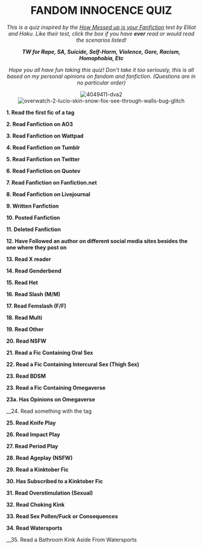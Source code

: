 <div align="center">

# __FANDOM INNOCENCE QUIZ__


_This is a quiz inspired by the [How Messed up is your Fanfiction](https://hakuhakuwu.github.io/How-Messed-Up-is-Your-Fanfiction-Taste/fanfictiontest.html) test by Elliot and Haku. Like their test, click the box if you have __ever__ read or would read the scenarios listed!_

__*TW for Rape, SA, Suicide, Self-Harm, Violence, Gore, Racism, Homophobia, Etc*__

*Hope you all have fun taking this quiz! Don't take it too seriously, this is all based on my personal opinions on fandom and fanfiction. (Questions are in no particular order)*

![4049411-dva2](https://user-images.githubusercontent.com/125678256/221620230-29fc77bd-cb5f-48d0-8d3a-fa4ff81fd92b.jpg)     ![overwatch-2-lucio-skin-snow-fox-see-through-walls-bug-glitch](https://user-images.githubusercontent.com/125678256/221620574-9bbf2c0b-c6ad-4a0c-b5d1-da25ef908a91.jpg)


<div align="left">

__1.  Read the first fic of a tag__

__2.  Read Fanfiction on AO3__

__3.  Read Fanfiction on Wattpad__

__4.  Read Fanfiction on Tumblr__

__5. Read Fanfiction on Twitter__

__6.  Read Fanfiction on Quotev__

__7.  Read Fanfiction on Fanfiction.net__

__8.  Read Fanfiction on Livejournal__

__9.  Written Fanfiction__

__10.  Posted Fanfiction__

__11.  Deleted Fanfiction__

__12.  Have Followed an author on different social media sites besides the one where they post on__
  
__13. Read X reader__

__14. Read Genderbend__

__15. Read Het__

__16. Read Slash (M/M)__

__17. Read Femslash (F/F)__

__18. Read Multi__

__19. Read Other__

__20. Read NSFW__

__21. Read a Fic Containing Oral Sex__

__22. Read a Fic Containing Intercural Sex (Thigh Sex)__

__23. Read BDSM__

__23. Read a Fic Containing Omegaverse__

__23a. Has Opinions on Omegaverse__

__24. Read something with the tag 

__25. Read Knife Play__

__26. Read Impact Play__

__27. Read Period Play__

__28. Read Ageplay (NSFW)__

__29. Read a Kinktober Fic__

__30. Has Subscribed to a Kinktober Fic__

__31. Read Overstimulation (Sexual)__

__32. Read Choking Kink__

__33. Read Sex Pollen/Fuck or Consequences__

__34. Read Watersports__

__35. Read a Bathroom Kink Aside From Watersports
